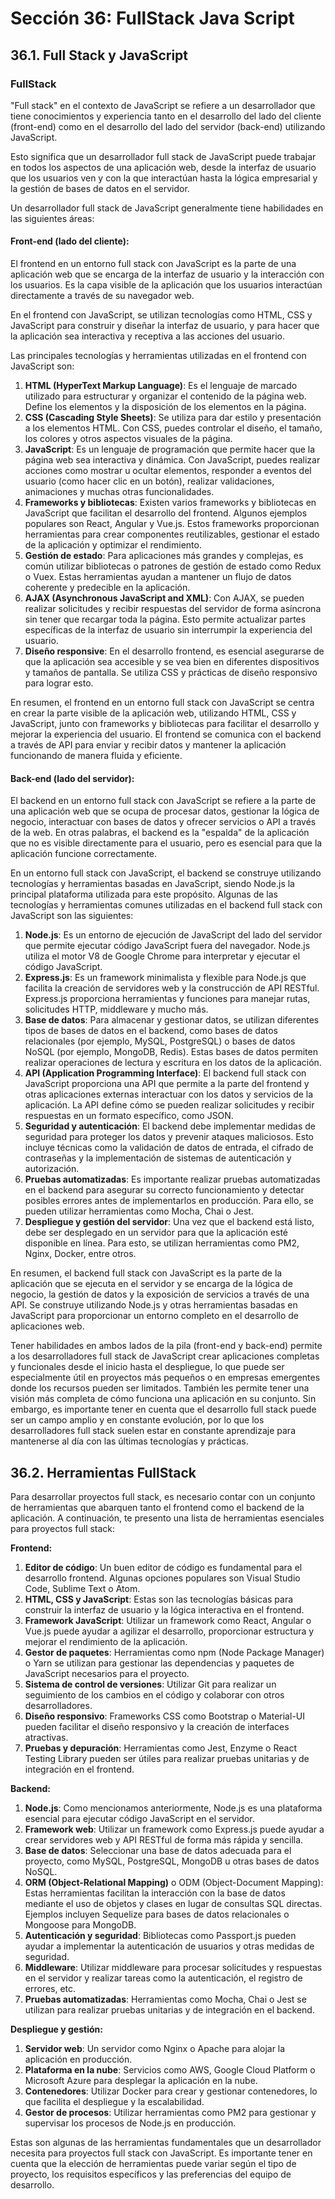 # Sección 36: **FullStack Java Script**

## 36.1. Full Stack y JavaScript

### FullStack

"Full stack" en el contexto de JavaScript se refiere a un desarrollador que tiene conocimientos y experiencia tanto en el desarrollo del lado del cliente (front-end) como en el desarrollo del lado del servidor (back-end) utilizando JavaScript.

Esto significa que un desarrollador full stack de JavaScript puede trabajar en todos los aspectos de una aplicación web, desde la interfaz de usuario que los usuarios ven y con la que interactúan hasta la lógica empresarial y la gestión de bases de datos en el servidor.

Un desarrollador full stack de JavaScript generalmente tiene habilidades en las siguientes áreas:

#### Front-end (lado del cliente):

El frontend en un entorno full stack con JavaScript es la parte de una aplicación web que se encarga de la interfaz de usuario y la interacción con los usuarios. Es la capa visible de la aplicación que los usuarios interactúan directamente a través de su navegador web.

En el frontend con JavaScript, se utilizan tecnologías como HTML, CSS y JavaScript para construir y diseñar la interfaz de usuario, y para hacer que la aplicación sea interactiva y receptiva a las acciones del usuario.

Las principales tecnologías y herramientas utilizadas en el frontend con JavaScript son:

1. **HTML (HyperText Markup Language)**: Es el lenguaje de marcado utilizado para estructurar y organizar el contenido de la página web. Define los elementos y la disposición de los elementos en la página.
2. **CSS (Cascading Style Sheets)**: Se utiliza para dar estilo y presentación a los elementos HTML. Con CSS, puedes controlar el diseño, el tamaño, los colores y otros aspectos visuales de la página.
3. **JavaScript**: Es un lenguaje de programación que permite hacer que la página web sea interactiva y dinámica. Con JavaScript, puedes realizar acciones como mostrar u ocultar elementos, responder a eventos del usuario (como hacer clic en un botón), realizar validaciones, animaciones y muchas otras funcionalidades.
4. **Frameworks y bibliotecas**: Existen varios frameworks y bibliotecas en JavaScript que facilitan el desarrollo del frontend. Algunos ejemplos populares son React, Angular y Vue.js. Estos frameworks proporcionan herramientas para crear componentes reutilizables, gestionar el estado de la aplicación y optimizar el rendimiento.
5. **Gestión de estado**: Para aplicaciones más grandes y complejas, es común utilizar bibliotecas o patrones de gestión de estado como Redux o Vuex. Estas herramientas ayudan a mantener un flujo de datos coherente y predecible en la aplicación.
6. **AJAX (Asynchronous JavaScript and XML)**: Con AJAX, se pueden realizar solicitudes y recibir respuestas del servidor de forma asíncrona sin tener que recargar toda la página. Esto permite actualizar partes específicas de la interfaz de usuario sin interrumpir la experiencia del usuario.
7. **Diseño responsive**: En el desarrollo frontend, es esencial asegurarse de que la aplicación sea accesible y se vea bien en diferentes dispositivos y tamaños de pantalla. Se utiliza CSS y prácticas de diseño responsivo para lograr esto.

En resumen, el frontend en un entorno full stack con JavaScript se centra en crear la parte visible de la aplicación web, utilizando HTML, CSS y JavaScript, junto con frameworks y bibliotecas para facilitar el desarrollo y mejorar la experiencia del usuario. El frontend se comunica con el backend a través de API para enviar y recibir datos y mantener la aplicación funcionando de manera fluida y eficiente.

#### Back-end (lado del servidor):

El backend en un entorno full stack con JavaScript se refiere a la parte de una aplicación web que se ocupa de procesar datos, gestionar la lógica de negocio, interactuar con bases de datos y ofrecer servicios o API a través de la web. En otras palabras, el backend es la "espalda" de la aplicación que no es visible directamente para el usuario, pero es esencial para que la aplicación funcione correctamente.

En un entorno full stack con JavaScript, el backend se construye utilizando tecnologías y herramientas basadas en JavaScript, siendo Node.js la principal plataforma utilizada para este propósito. Algunas de las tecnologías y herramientas comunes utilizadas en el backend full stack con JavaScript son las siguientes:

1. **Node.js**: Es un entorno de ejecución de JavaScript del lado del servidor que permite ejecutar código JavaScript fuera del navegador. Node.js utiliza el motor V8 de Google Chrome para interpretar y ejecutar el código JavaScript.
2. **Express.js**: Es un framework minimalista y flexible para Node.js que facilita la creación de servidores web y la construcción de API RESTful. Express.js proporciona herramientas y funciones para manejar rutas, solicitudes HTTP, middleware y mucho más.
3. **Base de datos**: Para almacenar y gestionar datos, se utilizan diferentes tipos de bases de datos en el backend, como bases de datos relacionales (por ejemplo, MySQL, PostgreSQL) o bases de datos NoSQL (por ejemplo, MongoDB, Redis). Estas bases de datos permiten realizar operaciones de lectura y escritura en los datos de la aplicación.
4. **API (Application Programming Interface)**: El backend full stack con JavaScript proporciona una API que permite a la parte del frontend y otras aplicaciones externas interactuar con los datos y servicios de la aplicación. La API define cómo se pueden realizar solicitudes y recibir respuestas en un formato específico, como JSON.
5. **Seguridad y autenticación**: El backend debe implementar medidas de seguridad para proteger los datos y prevenir ataques maliciosos. Esto incluye técnicas como la validación de datos de entrada, el cifrado de contraseñas y la implementación de sistemas de autenticación y autorización.
6. **Pruebas automatizadas**: Es importante realizar pruebas automatizadas en el backend para asegurar su correcto funcionamiento y detectar posibles errores antes de implementarlos en producción. Para ello, se pueden utilizar herramientas como Mocha, Chai o Jest.
7. **Despliegue y gestión del servidor**: Una vez que el backend está listo, debe ser desplegado en un servidor para que la aplicación esté disponible en línea. Para esto, se utilizan herramientas como PM2, Nginx, Docker, entre otros.

En resumen, el backend full stack con JavaScript es la parte de la aplicación que se ejecuta en el servidor y se encarga de la lógica de negocio, la gestión de datos y la exposición de servicios a través de una API. Se construye utilizando Node.js y otras herramientas basadas en JavaScript para proporcionar un entorno completo en el desarrollo de aplicaciones web.

Tener habilidades en ambos lados de la pila (front-end y back-end) permite a los desarrolladores full stack de JavaScript crear aplicaciones completas y funcionales desde el inicio hasta el despliegue, lo que puede ser especialmente útil en proyectos más pequeños o en empresas emergentes donde los recursos pueden ser limitados. También les permite tener una visión más completa de cómo funciona una aplicación en su conjunto. Sin embargo, es importante tener en cuenta que el desarrollo full stack puede ser un campo amplio y en constante evolución, por lo que los desarrolladores full stack suelen estar en constante aprendizaje para mantenerse al día con las últimas tecnologías y prácticas.

## 36.2. Herramientas FullStack

Para desarrollar proyectos full stack, es necesario contar con un conjunto de herramientas que abarquen tanto el frontend como el backend de la aplicación. A continuación, te presento una lista de herramientas esenciales para proyectos full stack:

**Frontend:**

1. **Editor de código**: Un buen editor de código es fundamental para el desarrollo frontend. Algunas opciones populares son Visual Studio Code, Sublime Text o Atom.
2. **HTML, CSS y JavaScript**: Estas son las tecnologías básicas para construir la interfaz de usuario y la lógica interactiva en el frontend.
3. **Framework JavaScript**: Utilizar un framework como React, Angular o Vue.js puede ayudar a agilizar el desarrollo, proporcionar estructura y mejorar el rendimiento de la aplicación.
4. **Gestor de paquetes**: Herramientas como npm (Node Package Manager) o Yarn se utilizan para gestionar las dependencias y paquetes de JavaScript necesarios para el proyecto.
5. **Sistema de control de versiones**: Utilizar Git para realizar un seguimiento de los cambios en el código y colaborar con otros desarrolladores.
6. **Diseño responsivo**: Frameworks CSS como Bootstrap o Material-UI pueden facilitar el diseño responsivo y la creación de interfaces atractivas.
7. **Pruebas y depuración**: Herramientas como Jest, Enzyme o React Testing Library pueden ser útiles para realizar pruebas unitarias y de integración en el frontend.

**Backend:**

1. **Node.js**: Como mencionamos anteriormente, Node.js es una plataforma esencial para ejecutar código JavaScript en el servidor.
2. **Framework web**: Utilizar un framework como Express.js puede ayudar a crear servidores web y API RESTful de forma más rápida y sencilla.
3. **Base de datos**: Seleccionar una base de datos adecuada para el proyecto, como MySQL, PostgreSQL, MongoDB u otras bases de datos NoSQL.
4. **ORM (Object-Relational Mapping)** o ODM (Object-Document Mapping): Estas herramientas facilitan la interacción con la base de datos mediante el uso de objetos y clases en lugar de consultas SQL directas. Ejemplos incluyen Sequelize para bases de datos relacionales o Mongoose para MongoDB.
5. **Autenticación y seguridad**: Bibliotecas como Passport.js pueden ayudar a implementar la autenticación de usuarios y otras medidas de seguridad.
6. **Middleware**: Utilizar middleware para procesar solicitudes y respuestas en el servidor y realizar tareas como la autenticación, el registro de errores, etc.
7. **Pruebas automatizadas**: Herramientas como Mocha, Chai o Jest se utilizan para realizar pruebas unitarias y de integración en el backend.

**Despliegue y gestión:**

1. **Servidor web**: Un servidor como Nginx o Apache para alojar la aplicación en producción.
2. **Plataforma en la nube**: Servicios como AWS, Google Cloud Platform o Microsoft Azure para desplegar la aplicación en la nube.
3. **Contenedores**: Utilizar Docker para crear y gestionar contenedores, lo que facilita el despliegue y la escalabilidad.
4. **Gestor de procesos**: Utilizar herramientas como PM2 para gestionar y supervisar los procesos de Node.js en producción.

Estas son algunas de las herramientas fundamentales que un desarrollador necesita para proyectos full stack con JavaScript. Es importante tener en cuenta que la elección de herramientas puede variar según el tipo de proyecto, los requisitos específicos y las preferencias del equipo de desarrollo.
